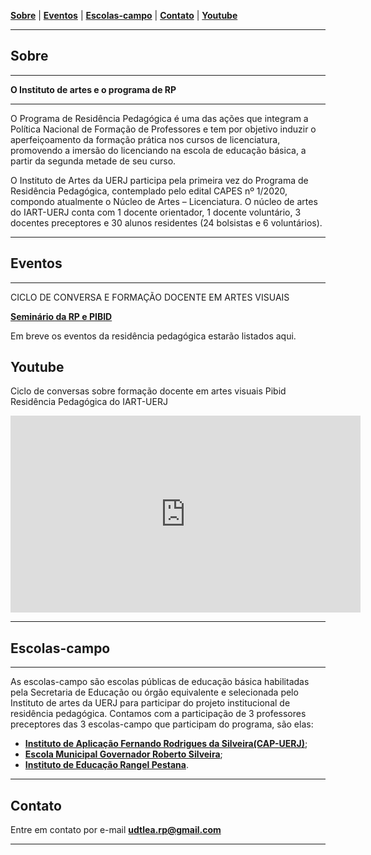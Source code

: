 <link href="./style.css" rel="stylesheet">
<meta charset="UTF-8">

[**Sobre**](#sobre) | [**Eventos**](#eventos) | [**Escolas-campo**](#escolas-campo) | [**Contato**](#contato) | [**Youtube**](#youtube) 

____

## Sobre

____

**O Instituto de artes e o programa de RP**

_____

O Programa de Residência Pedagógica é uma das ações que integram a Política Nacional de Formação de Professores e tem por objetivo induzir o aperfeiçoamento da formação prática nos cursos de licenciatura, promovendo a imersão do licenciando na escola de educação básica, a partir da segunda metade de seu curso. 

O Instituto de Artes da UERJ participa pela primeira vez do Programa de Residência Pedagógica, contemplado pelo edital CAPES nº 1/2020, compondo atualmente o Núcleo de Artes – Licenciatura. O núcleo de artes do IART-UERJ conta com 1 docente orientador, 1 docente voluntário, 3 docentes preceptores e 30 alunos residentes (24 bolsistas e 6 voluntários).

____

## Eventos
____

CICLO DE CONVERSA E FORMAÇÃO DOCENTE EM ARTES VISUAIS

[**Seminário da RP e PIBID**](https://sites.google.com/view/residenciapedagogica/eventos/ii-encontro-pibidrp-rj)


Em breve os eventos da residência pedagógica estarão listados aqui.

## Youtube

Ciclo de conversas sobre formação docente em artes visuais Pibid Residência Pedagógica do IART-UERJ
<div class="video-container"><iframe width="560" height="315" src="https://www.youtube.com/embed/RuIP_oIRRd4" title="YouTube video player" frameborder="0" allow="accelerometer; autoplay; clipboard-write; encrypted-media; gyroscope; picture-in-picture" allowfullscreen></iframe></div>

____

## Escolas-campo
____

As escolas-campo são escolas públicas de educação básica habilitadas pela Secretaria de Educação ou órgão equivalente e selecionada pelo Instituto de artes da UERJ para participar do projeto institucional de residência pedagógica. Contamos com a participação de 3 professores preceptores das 3 escolas-campo que participam do programa, são elas: 

* [**Instituto de Aplicação Fernando Rodrigues da Silveira(CAP-UERJ)**](https://www.cap.uerj.br/site/);
* [**Escola Municipal Governador Roberto Silveira**](https://www.escol.as/179696-escola-municipal-governador-roberto-silveira);
* [**Instituto de Educação Rangel Pestana**](https://ierangelpestana.blogspot.com/).

____

## Contato
Entre em contato por e-mail [**udtlea.rp@gmail.com**](mailto:udtlead@gmail.com)

----


   


